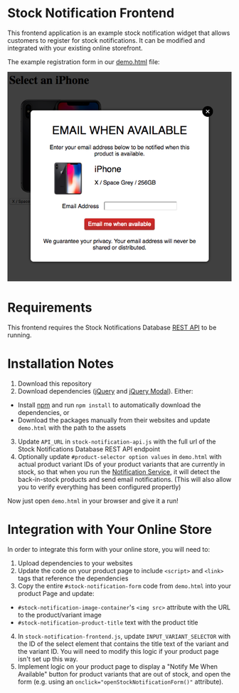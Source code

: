 # Stock Notification Frontend

This frontend application is an example stock notification widget that allows customers to register for stock notifications. It can be modified and integrated with your existing online storefront.

The example registration form in our [demo.html](src/demo.html) file:

![Demo Notification Form](doc/sample.png "Demo Notification Form")

# Requirements

This frontend requires the Stock Notifications Database [REST API](../RestApi) to be running.

# Installation Notes

1. Download this repository
2. Download dependencies ([jQuery](https://jquery.com/) and [jQuery Modal](https://jquerymodal.com)). Either:
  * Install [npm](https://www.npmjs.com/) and run `npm install` to automatically download the dependencies, or
  * Download the packages manually from their websites and update `demo.html` with the path to the assets
3. Update `API_URL` in `stock-notification-api.js` with the full url of the Stock Notifications Database REST API endpoint
4. Optionally update `#product-selector option values` in `demo.html` with actual product variant IDs of your product variants that are currently in stock, so that when you run the [Notification Service](../NotificationService), it will detect the back-in-stock products and send email notifications. (This will also allow you to verify everything has been configured propertly)

Now just open `demo.html` in your browser and give it a run!

# Integration with Your Online Store

In order to integrate this form with your online store, you will need to:

1. Upload dependencies to your websites
2. Update the code on your product page to include `<script>` and `<link>` tags that reference the dependencies
3. Copy the entire `#stock-notification-form` code from `demo.html` into your product Page and update:
  * `#stock-notification-image-container`'s `<img src>` attribute with the URL to the product/variant image
  * `#stock-notification-product-title` text with the product title
4. In `stock-notification-frontend.js`, update `INPUT_VARIANT_SELECTOR` with the ID of the select element that contains the title text of the variant and the variant ID. You will need to modify this logic if your product page isn't set up this way.
5. Implement logic on your product page to display a "Notify Me When Available" button for product variants that are out of stock, and open the form (e.g. using an `onclick="openStockNotificationForm()"` attribute).
